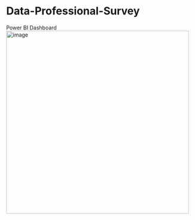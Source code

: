# Data-Professional-Survey
Power BI Dashboard
<img width="488" alt="image" src="https://github.com/user-attachments/assets/33a7b03e-d86d-4b84-b34b-34f67670f35a" />
